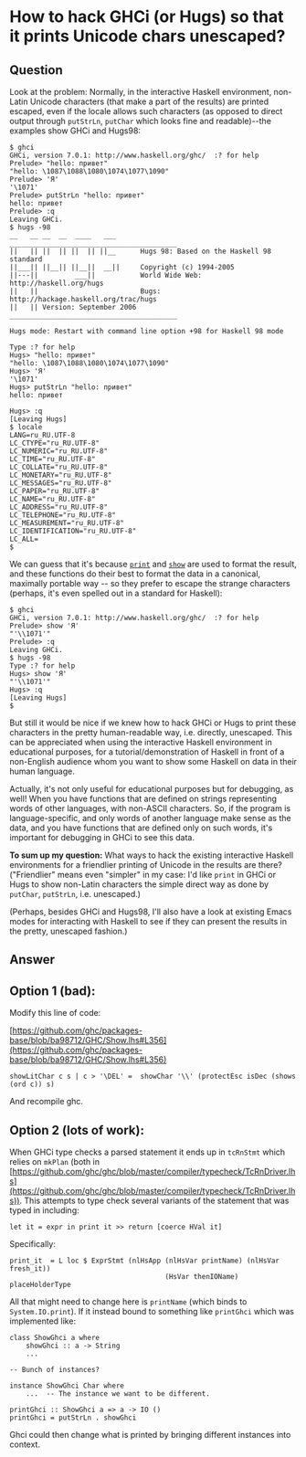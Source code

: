 
# How to hack GHCi (or Hugs) so that it prints Unicode chars unescaped?

## Question
        
Look at the problem: Normally, in the interactive Haskell environment, non-Latin Unicode characters (that make a part of the results) are printed escaped, even if the locale allows such characters (as opposed to direct output through `putStrLn`, `putChar` which looks fine and readable)--the examples show GHCi and Hugs98:

    $ ghci
    GHCi, version 7.0.1: http://www.haskell.org/ghc/  :? for help
    Prelude> "hello: привет"
    "hello: \1087\1088\1080\1074\1077\1090"
    Prelude> 'Я'
    '\1071'
    Prelude> putStrLn "hello: привет"
    hello: привет
    Prelude> :q
    Leaving GHCi.
    $ hugs -98
    __   __ __  __  ____   ___      _________________________________________
    ||   || ||  || ||  || ||__      Hugs 98: Based on the Haskell 98 standard
    ||___|| ||__|| ||__||  __||     Copyright (c) 1994-2005
    ||---||         ___||           World Wide Web: http://haskell.org/hugs
    ||   ||                         Bugs: http://hackage.haskell.org/trac/hugs
    ||   || Version: September 2006 _________________________________________
    
    Hugs mode: Restart with command line option +98 for Haskell 98 mode
    
    Type :? for help
    Hugs> "hello: привет"
    "hello: \1087\1088\1080\1074\1077\1090"
    Hugs> 'Я'
    '\1071'
    Hugs> putStrLn "hello: привет"
    hello: привет
    
    Hugs> :q
    [Leaving Hugs]
    $ locale
    LANG=ru_RU.UTF-8
    LC_CTYPE="ru_RU.UTF-8"
    LC_NUMERIC="ru_RU.UTF-8"
    LC_TIME="ru_RU.UTF-8"
    LC_COLLATE="ru_RU.UTF-8"
    LC_MONETARY="ru_RU.UTF-8"
    LC_MESSAGES="ru_RU.UTF-8"
    LC_PAPER="ru_RU.UTF-8"
    LC_NAME="ru_RU.UTF-8"
    LC_ADDRESS="ru_RU.UTF-8"
    LC_TELEPHONE="ru_RU.UTF-8"
    LC_MEASUREMENT="ru_RU.UTF-8"
    LC_IDENTIFICATION="ru_RU.UTF-8"
    LC_ALL=
    $ 
    

We can guess that it's because [`print`](http://hackage.haskell.org/packages/archive/base/latest/doc/html/Prelude.html#v:print) and [`show`](http://hackage.haskell.org/packages/archive/base/latest/doc/html/Prelude.html#v:show) are used to format the result, and these functions do their best to format the data in a canonical, maximally portable way -- so they prefer to escape the strange characters (perhaps, it's even spelled out in a standard for Haskell):

    $ ghci
    GHCi, version 7.0.1: http://www.haskell.org/ghc/  :? for help
    Prelude> show 'Я'
    "'\\1071'"
    Prelude> :q
    Leaving GHCi.
    $ hugs -98
    Type :? for help
    Hugs> show 'Я'
    "'\\1071'"
    Hugs> :q
    [Leaving Hugs]
    $ 
    

But still it would be nice if we knew how to hack GHCi or Hugs to print these characters in the pretty human-readable way, i.e. directly, unescaped. This can be appreciated when using the interactive Haskell environment in educational purposes, for a tutorial/demonstration of Haskell in front of a non-English audience whom you want to show some Haskell on data in their human language.

Actually, it's not only useful for educational purposes but for debugging, as well! When you have functions that are defined on strings representing words of other languages, with non-ASCII characters. So, if the program is language-specific, and only words of another language make sense as the data, and you have functions that are defined only on such words, it's important for debugging in GHCi to see this data.

**To sum up my question:** What ways to hack the existing interactive Haskell environments for a friendlier printing of Unicode in the results are there? ("Friendlier" means even "simpler" in my case: I'd like `print` in GHCi or Hugs to show non-Latin characters the simple direct way as done by `putChar`, `putStrLn`, i.e. unescaped.)

(Perhaps, besides GHCi and Hugs98, I'll also have a look at existing Emacs modes for interacting with Haskell to see if they can present the results in the pretty, unescaped fashion.)

## Answer
        
Option 1 (bad):
---------------

Modify this line of code:

[https://github.com/ghc/packages-base/blob/ba98712/GHC/Show.lhs#L356](https://github.com/ghc/packages-base/blob/ba98712/GHC/Show.lhs#L356)

    showLitChar c s | c > '\DEL' =  showChar '\\' (protectEsc isDec (shows (ord c)) s)
    

And recompile ghc.

Option 2 (lots of work):
------------------------

When GHCi type checks a parsed statement it ends up in `tcRnStmt` which relies on `mkPlan` (both in [https://github.com/ghc/ghc/blob/master/compiler/typecheck/TcRnDriver.lhs](https://github.com/ghc/ghc/blob/master/compiler/typecheck/TcRnDriver.lhs)). This attempts to type check several variants of the statement that was typed in including:

    let it = expr in print it >> return [coerce HVal it]
    

Specifically:

    print_it  = L loc $ ExprStmt (nlHsApp (nlHsVar printName) (nlHsVar fresh_it))
                                          (HsVar thenIOName) placeHolderType
    

All that might need to change here is `printName` (which binds to `System.IO.print`). If it instead bound to something like `printGhci` which was implemented like:

    class ShowGhci a where
        showGhci :: a -> String
        ...
    
    -- Bunch of instances?
    
    instance ShowGhci Char where
        ...  -- The instance we want to be different.
    
    printGhci :: ShowGhci a => a -> IO ()
    printGhci = putStrLn . showGhci
    

Ghci could then change what is printed by bringing different instances into context.
